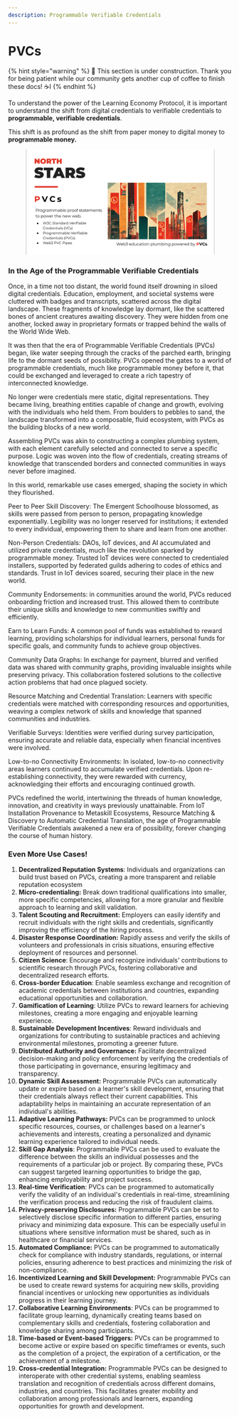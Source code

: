 ```yaml
---
description: Programmable Verifiable Credentials
---
```


# PVCs

{% hint style="warning" %}
🚧 This section is under construction. Thank you for being patient while our community gets another cup of coffee to finish these docs! ☕️I
{% endhint %}

To understand the power of the Learning Economy Protocol, it is important to understand the shift from digital credentials to verifiable credentials to **programmable, verifiable credentials**.

This shift is as profound as the shift from paper money to digital money to **programmable money.**

<figure><img src="../../.gitbook/assets/Screen Shot 2022-09-27 at 4.40.52 PM.png" alt=""><figcaption></figcaption></figure>

### In the Age of the Programmable Verifiable Credentials

Once, in a time not too distant, the world found itself drowning in siloed digital credentials. Education, employment, and societal systems were cluttered with badges and transcripts, scattered across the digital landscape. These fragments of knowledge lay dormant, like the scattered bones of ancient creatures awaiting discovery. They were hidden from one another, locked away in proprietary formats or trapped behind the walls of the World Wide Web.

It was then that the era of Programmable Verifiable Credentials (PVCs) began, like water seeping through the cracks of the parched earth, bringing life to the dormant seeds of possibility. PVCs opened the gates to a world of programmable credentials, much like programmable money before it, that could be exchanged and leveraged to create a rich tapestry of interconnected knowledge.

No longer were credentials mere static, digital representations. They became living, breathing entities capable of change and growth, evolving with the individuals who held them. From boulders to pebbles to sand, the landscape transformed into a composable, fluid ecosystem, with PVCs as the building blocks of a new world.

Assembling PVCs was akin to constructing a complex plumbing system, with each element carefully selected and connected to serve a specific purpose. Logic was woven into the flow of credentials, creating streams of knowledge that transcended borders and connected communities in ways never before imagined.

In this world, remarkable use cases emerged, shaping the society in which they flourished.

Peer to Peer Skill Discovery: The Emergent Schoolhouse blossomed, as skills were passed from person to person, propagating knowledge exponentially. Legibility was no longer reserved for institutions; it extended to every individual, empowering them to share and learn from one another.

Non-Person Credentials: DAOs, IoT devices, and AI accumulated and utilized private credentials, much like the revolution sparked by programmable money. Trusted IoT devices were connected to credentialed installers, supported by federated guilds adhering to codes of ethics and standards. Trust in IoT devices soared, securing their place in the new world.

Community Endorsements: in communities around the world, PVCs reduced onboarding friction and increased trust. This allowed them to contribute their unique skills and knowledge to new communities swiftly and efficiently.

Earn to Learn Funds: A common pool of funds was established to reward learning, providing scholarships for individual learners, personal funds for specific goals, and community funds to achieve group objectives.

Community Data Graphs: In exchange for payment, blurred and verified data was shared with community graphs, providing invaluable insights while preserving privacy. This collaboration fostered solutions to the collective action problems that had once plagued society.

Resource Matching and Credential Translation: Learners with specific credentials were matched with corresponding resources and opportunities, weaving a complex network of skills and knowledge that spanned communities and industries.

Verifiable Surveys: Identities were verified during survey participation, ensuring accurate and reliable data, especially when financial incentives were involved.

Low-to-no Connectivity Environments: In isolated, low-to-no connectivity areas learners continued to accumulate verified credentials. Upon re-establishing connectivity, they were rewarded with currency, acknowledging their efforts and encouraging continued growth.

PVCs redefined the world, intertwining the threads of human knowledge, innovation, and creativity in ways previously unattainable. From IoT Installation Provenance to Metaskill Ecosystems, Resource Matching & Discovery to Automatic Credential Translation, the age of Programmable Verifiable Credentials awakened a new era of possibility, forever changing the course of human history.

### Even More Use Cases!

1. **Decentralized Reputation Systems**: Individuals and organizations can build trust based on PVCs, creating a more transparent and reliable reputation ecosystem
2. **Micro-credentialing:** Break down traditional qualifications into smaller, more specific competencies, allowing for a more granular and flexible approach to learning and skill validation.
3. **Talent Scouting and Recruitment:** Employers can easily identify and recruit individuals with the right skills and credentials, significantly improving the efficiency of the hiring process.
4. **Disaster Response Coordination:** Rapidly assess and verify the skills of volunteers and professionals in crisis situations, ensuring effective deployment of resources and personnel.
5. **Citizen Science**: Encourage and recognize individuals' contributions to scientific research through PVCs, fostering collaborative and decentralized research efforts.
6. **Cross-border Education**: Enable seamless exchange and recognition of academic credentials between institutions and countries, expanding educational opportunities and collaboration.
7. **Gamification of Learning**: Utilize PVCs to reward learners for achieving milestones, creating a more engaging and enjoyable learning experience.
8. **Sustainable Development Incentives**: Reward individuals and organizations for contributing to sustainable practices and achieving environmental milestones, promoting a greener future.
9. **Distributed Authority and Governance:** Facilitate decentralized decision-making and policy enforcement by verifying the credentials of those participating in governance, ensuring legitimacy and transparency.
10. **Dynamic Skill Assessment:** Programmable PVCs can automatically update or expire based on a learner's skill development, ensuring that their credentials always reflect their current capabilities. This adaptability helps in maintaining an accurate representation of an individual's abilities.
11. **Adaptive Learning Pathways:** PVCs can be programmed to unlock specific resources, courses, or challenges based on a learner's achievements and interests, creating a personalized and dynamic learning experience tailored to individual needs.
12. **Skill Gap Analysis**: Programmable PVCs can be used to evaluate the difference between the skills an individual possesses and the requirements of a particular job or project. By comparing these, PVCs can suggest targeted learning opportunities to bridge the gap, enhancing employability and project success.
13. **Real-time Verification**: PVCs can be programmed to automatically verify the validity of an individual's credentials in real-time, streamlining the verification process and reducing the risk of fraudulent claims.
14. **Privacy-preserving Disclosures:** Programmable PVCs can be set to selectively disclose specific information to different parties, ensuring privacy and minimizing data exposure. This can be especially useful in situations where sensitive information must be shared, such as in healthcare or financial services.
15. **Automated Compliance:** PVCs can be programmed to automatically check for compliance with industry standards, regulations, or internal policies, ensuring adherence to best practices and minimizing the risk of non-compliance.
16. **Incentivized Learning and Skill Development:** Programmable PVCs can be used to create reward systems for acquiring new skills, providing financial incentives or unlocking new opportunities as individuals progress in their learning journey.
17. **Collaborative Learning Environments**: PVCs can be programmed to facilitate group learning, dynamically creating teams based on complementary skills and credentials, fostering collaboration and knowledge sharing among participants.
18. **Time-based or Event-based Triggers:** PVCs can be programmed to become active or expire based on specific timeframes or events, such as the completion of a project, the expiration of a certification, or the achievement of a milestone.
19. **Cross-credential Integration:** Programmable PVCs can be designed to interoperate with other credential systems, enabling seamless translation and recognition of credentials across different domains, industries, and countries. This facilitates greater mobility and collaboration among professionals and learners, expanding opportunities for growth and development.
